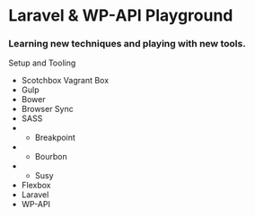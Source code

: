# Laravel & WP-API Playground

### Learning new techniques and playing with new tools.
Setup and Tooling
- Scotchbox Vagrant Box
- Gulp
- Bower
- Browser Sync
- SASS
- - Breakpoint
- - Bourbon
- - Susy
- Flexbox
- Laravel
- WP-API
